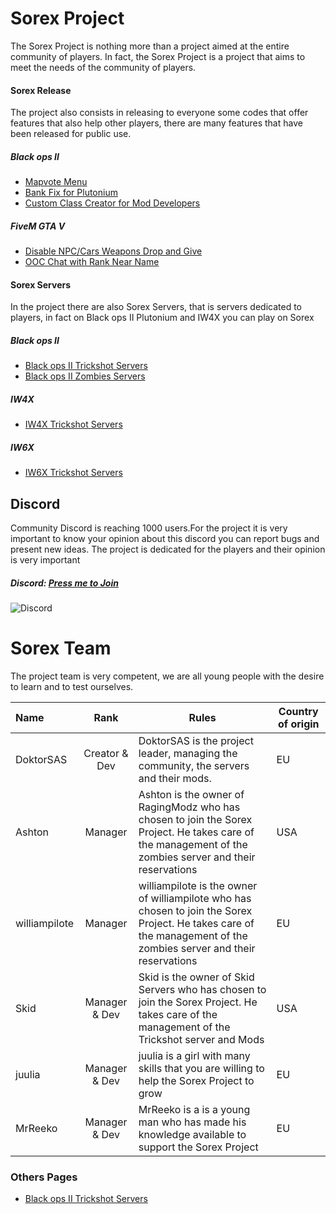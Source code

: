 # Sorex Project
The Sorex Project is nothing more than a project aimed at the entire community of players. In fact, the Sorex Project is a project that aims to meet the needs of the community of players.

#### Sorex Release
The project also consists in releasing to everyone some codes that offer features that also help other players, there are many features that have been released for public use.

##### Black ops II
- [Mapvote Menu](https://github.com/DoktorSAS/mapvote)
- [Bank Fix for Plutonium](https://github.com/DoktorSAS/bank-fix)
- [Custom Class Creator for Mod Developers](https://github.com/DoktorSAS/BO2-GSC/tree/master/Class%20Generator)

##### FiveM GTA V
- [Disable NPC/Cars Weapons Drop and Give](https://github.com/DoktorSAS/FiveM-WeaponsOFF)
- [OOC Chat with Rank Near Name](https://github.com/DoktorSAS/ooc-chat)

#### Sorex Servers
In the project there are also Sorex Servers, that is servers dedicated to players, in fact on Black ops II Plutonium and IW4X you can play on Sorex
##### Black ops II
- [Black ops II Trickshot Servers](https://github.com/DoktorSAS/Sorex/blob/main/Black%20ops%20II/Trickshot%20Server.md)
- [Black ops II Zombies Servers](https://github.com/DoktorSAS/Sorex/blob/main/Black%20ops%20II/Zombies.md)

##### IW4X
- [IW4X Trickshot Servers](https://github.com/DoktorSAS/Sorex/blob/main/Black%20ops%20II/Trickshot%20Server.md)

##### IW6X
- [IW6X Trickshot Servers](https://github.com/DoktorSAS/Sorex/blob/main/Black%20ops%20II/Trickshot%20Server.md)
## Discord
Community Discord is reaching 1000 users.For the project it is very important to know your opinion about this discord you can report bugs and present new ideas. The project is dedicated for the players and their opinion is very important
##### Discord: [Press me to Join](https://discord.gg/nCP2y4J)
![Discord](https://imgur.com/aPGv8FN.png)

# Sorex Team
The project team is very competent, we are all young people with the desire to learn and to test ourselves.

| Name  | Rank  | Rules | Country of origin |
| :------------ |:---------------:| -----| -----|
| DoktorSAS      | Creator & Dev | DoktorSAS is the project leader, managing the community, the servers and their mods. | EU |
| Ashton      | Manager        | Ashton is the owner of RagingModz who has chosen to join the Sorex Project. He takes care of the management of the zombies server and their reservations | USA |
| williampilote | Manager        | williampilote is the owner of williampilote who has chosen to join the Sorex Project. He takes care of the management of the zombies server and their reservations | EU |
| Skid | Manager & Dev        | Skid is the owner of Skid Servers who has chosen to join the Sorex Project. He takes care of the management of the Trickshot server and Mods | USA |
| juulia | Manager & Dev        | juulia is a girl with many skills that you are willing to help the Sorex Project to grow | EU |
| MrReeko | Manager & Dev        | MrReeko is a is a young man who has made his knowledge available to support the Sorex Project | EU |
### Others Pages
- [Black ops II Trickshot Servers](https://github.com/DoktorSAS/Sorex/blob/main/Black%20ops%20II/Trickshot%20Server.md)
